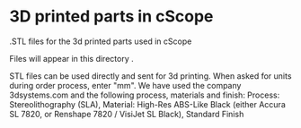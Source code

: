 # 3D printed parts in cScope

.STL files for the 3d printed parts used in cScope

Files will appear in this directory .

STL files can be used directly and sent for 3d printing. 
When asked for units during order process, enter "mm". We have used the company 3dsystems.com and the following process, materials and finish: Process: Stereolithography (SLA), Material: High-Res ABS-Like Black (either Accura SL 7820, or Renshape 7820 / VisiJet SL Black), Standard Finish
